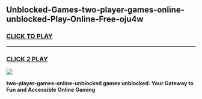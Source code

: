 
## Unblocked-Games-two-player-games-online-unblocked-Play-Online-Free-oju4w
<h3>
<a href="https://premium76.site?title=two-player-games-online-unblocked&ref=26A">CLICK TO PLAY</a></h3>
<hr>

<h3>
<a href="https://premium76.site?title=two-player-games-online-unblocked&ref=26A">CLICK 2 PLAY</a>
  
</h3>

<a href="https://premium76.site?title=two-player-games-online-unblocked&ref=26A"><img src="https://clearcache.store/games.png"></a>


**two-player-games-online-unblocked games unblocked: Your Gateway to Fun and Accessible Online Gaming**
